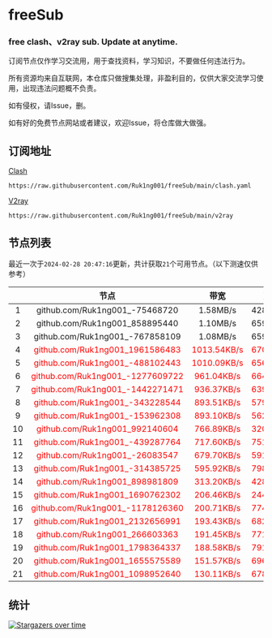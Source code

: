 # freeSub
### free clash、v2ray sub. Update at anytime.

订阅节点仅作学习交流用，用于查找资料，学习知识，不要做任何违法行为。

所有资源均来自互联网，本仓库只做搜集处理，非盈利目的，仅供大家交流学习使用，出现违法问题概不负责。

如有侵权，请Issue，删。

如有好的免费节点网站或者建议，欢迎Issue，将仓库做大做强。

## 订阅地址
[Clash](https://raw.githubusercontent.com/Ruk1ng001/freeSub/main/clash.yaml)
```
https://raw.githubusercontent.com/Ruk1ng001/freeSub/main/clash.yaml
```
[V2ray](https://raw.githubusercontent.com/Ruk1ng001/freeSub/main/v2ray)
```
https://raw.githubusercontent.com/Ruk1ng001/freeSub/main/v2ray
```

## 节点列表

最近一次于`2024-02-28 20:47:16`更新，共计获取`21`个可用节点。（以下测速仅供参考）

|  | 节点 | 带宽 | 延迟 |
|:-:|:--:|:--:|:--:|
 | 1 | github.com/Ruk1ng001_-75468720 | 1.58MB/s | 428.00ms |
 | 2 | github.com/Ruk1ng001_858895440 | 1.10MB/s | 659.00ms |
 | 3 | github.com/Ruk1ng001_-767858109 | 1.08MB/s | 659.00ms |
 | 4 | <font color=red>github.com/Ruk1ng001_1961586483</font> | <font color=red>1013.54KB/s</font> | <font color=red>670.00ms</font> |
 | 5 | <font color=red>github.com/Ruk1ng001_-488102443</font> | <font color=red>1010.09KB/s</font> | <font color=red>656.00ms</font> |
 | 6 | <font color=red>github.com/Ruk1ng001_-1277609722</font> | <font color=red>961.04KB/s</font> | <font color=red>664.00ms</font> |
 | 7 | <font color=red>github.com/Ruk1ng001_-1442271471</font> | <font color=red>936.37KB/s</font> | <font color=red>639.00ms</font> |
 | 8 | <font color=red>github.com/Ruk1ng001_-343228544</font> | <font color=red>893.51KB/s</font> | <font color=red>579.00ms</font> |
 | 9 | <font color=red>github.com/Ruk1ng001_-153962308</font> | <font color=red>893.10KB/s</font> | <font color=red>562.00ms</font> |
 | 10 | <font color=red>github.com/Ruk1ng001_992140604</font> | <font color=red>766.89KB/s</font> | <font color=red>320.00ms</font> |
 | 11 | <font color=red>github.com/Ruk1ng001_-439287764</font> | <font color=red>717.60KB/s</font> | <font color=red>751.00ms</font> |
 | 12 | <font color=red>github.com/Ruk1ng001_-26083547</font> | <font color=red>679.70KB/s</font> | <font color=red>591.00ms</font> |
 | 13 | <font color=red>github.com/Ruk1ng001_-314385725</font> | <font color=red>595.92KB/s</font> | <font color=red>798.00ms</font> |
 | 14 | <font color=red>github.com/Ruk1ng001_898981809</font> | <font color=red>313.20KB/s</font> | <font color=red>428.00ms</font> |
 | 15 | <font color=red>github.com/Ruk1ng001_1690762302</font> | <font color=red>206.46KB/s</font> | <font color=red>244.00ms</font> |
 | 16 | <font color=red>github.com/Ruk1ng001_-1178126360</font> | <font color=red>200.71KB/s</font> | <font color=red>774.00ms</font> |
 | 17 | <font color=red>github.com/Ruk1ng001_2132656991</font> | <font color=red>193.43KB/s</font> | <font color=red>682.00ms</font> |
 | 18 | <font color=red>github.com/Ruk1ng001_266603363</font> | <font color=red>191.45KB/s</font> | <font color=red>771.00ms</font> |
 | 19 | <font color=red>github.com/Ruk1ng001_1798364337</font> | <font color=red>188.58KB/s</font> | <font color=red>791.00ms</font> |
 | 20 | <font color=red>github.com/Ruk1ng001_1655575589</font> | <font color=red>151.57KB/s</font> | <font color=red>696.00ms</font> |
 | 21 | <font color=red>github.com/Ruk1ng001_1098952640</font> | <font color=red>130.11KB/s</font> | <font color=red>678.00ms</font> |


## 统计

[![Stargazers over time](https://starchart.cc/Ruk1ng001/freeSub.svg)](https://starchart.cc/Ruk1ng001/freeSub)